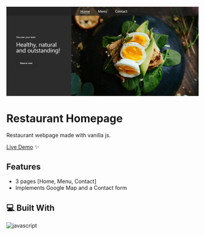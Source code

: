 ![Example Image](/landing-page.png)

# Restaurant Homepage
Restaurant webpage made with vanilla js.

[Live Demo](https://nikolamilinkovic.github.io/battleship/) ✨

## Features
- 3 pages [Home, Menu, Contact]
- Implements Google Map and a Contact form

## 💻 Built With
![javascript](https://skillicons.dev/icons?i=js,html,css&perline=10)
